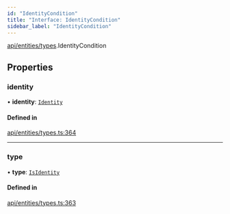 ```yaml
---
id: "IdentityCondition"
title: "Interface: IdentityCondition"
sidebar_label: "IdentityCondition"
---
```


[api/entities/types](../../../../../modules/API/Entities/Types/Types.md).IdentityCondition

## Properties

### identity

• **identity**: [`Identity`](../../../../../classes/API/Entities/Identity/Identity.md)

#### Defined in

[api/entities/types.ts:364](https://github.com/PolymeshAssociation/polymesh-sdk/blob/5b946f904/src/api/entities/types.ts#L364)

___

### type

• **type**: [`IsIdentity`](../../../../../enums/API/Entities/Types/ConditionType/ConditionType.md#isidentity)

#### Defined in

[api/entities/types.ts:363](https://github.com/PolymeshAssociation/polymesh-sdk/blob/5b946f904/src/api/entities/types.ts#L363)
